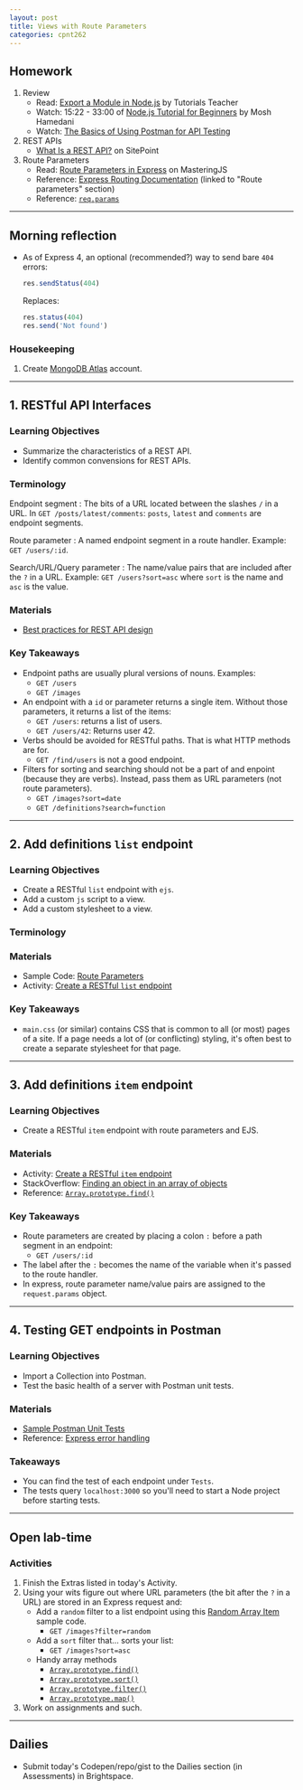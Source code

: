 ```yaml
---
layout: post
title: Views with Route Parameters
categories: cpnt262
---
```


## Homework
1. Review
    - Read: [Export a Module in Node.js](https://www.tutorialsteacher.com/nodejs/nodejs-module-exports) by Tutorials Teacher
    - Watch: 15:22 - 33:00 of [Node.js Tutorial for Beginners](https://www.youtube.com/watch?v=TlB_eWDSMt4&t=922s) by Mosh Hamedani
    - Watch: [The Basics of Using Postman for API Testing](https://youtu.be/t5n07Ybz7yI)
2. REST APIs
    - [What Is a REST API?](https://www.sitepoint.com/developers-rest-api/) on SitePoint
3. Route Parameters
    - Read: [Route Parameters in Express](https://masteringjs.io/tutorials/express/route-parameters) on MasteringJS
    - Reference: [Express Routing Documentation](https://expressjs.com/en/guide/routing.html#route-parameters) (linked to "Route parameters" section)
    - Reference: [`req.params`](https://expressjs.com/en/4x/api.html#req.params)

---

## Morning reflection
- As of Express 4, an optional (recommended?) way to send bare `404` errors:

    ```js
    res.sendStatus(404)
    ```

    Replaces:

    ```js
    res.status(404)
    res.send('Not found')
    ```

### Housekeeping
1. Create [MongoDB Atlas](https://www.mongodb.com/cloud/atlas) account.

---

## 1. RESTful API Interfaces
### Learning Objectives
- Summarize the characteristics of a REST API.
- Identify common convensions for REST APIs.

### Terminology
Endpoint segment
: The bits of a URL located between the slashes `/` in a URL. In `GET /posts/latest/comments`: `posts`, `latest` and `comments` are endpoint segments.

Route parameter
: A named endpoint segment in a route handler. Example: `GET /users/:id`.

Search/URL/Query parameter
: The name/value pairs that are included after the `?` in a URL. Example: `GET /users?sort=asc` where `sort` is the name and `asc` is the value.

### Materials
- [Best practices for REST API design](https://stackoverflow.blog/2020/03/02/best-practices-for-rest-api-design/)

### Key Takeaways
- Endpoint paths are usually plural versions of nouns. Examples:
  - `GET /users`
  - `GET /images`
- An endpoint with a `id` or parameter returns a single item. Without those parameters, it returns a list of the items:
  - `GET /users`: returns a list of users.
  - `GET /users/42`: Returns user 42.
- Verbs should be avoided for RESTful paths. That is what HTTP methods are for.
  - `GET /find/users` is not a good endpoint.
- Filters for sorting and searching should not be a part of and enpoint (because they are verbs). Instead, pass them as URL parameters (not route parameters).
  - `GET /images?sort=date`
  - `GET /definitions?search=function`

---

## 2. Add definitions `list` endpoint
### Learning Objectives
- Create a RESTful `list` endpoint with `ejs`.
- Add a custom `js` script to a view.
- Add a custom stylesheet to a view.

### Terminology
### Materials
- Sample Code: [Route Parameters](https://github.com/sait-wbdv/sample-code/tree/master/backend/express/route-params)
- Activity: [Create a RESTful `list` endpoint](https://github.com/sait-wbdv/sample-code/tree/master/backend/express/route-params/1-create-list-route)

### Key Takeaways
- `main.css` (or similar) contains CSS that is common to all (or most) pages of a site. If a page needs a lot of (or conflicting) styling, it's often best to create a separate stylesheet for that page.

---

## 3. Add definitions `item` endpoint
### Learning Objectives
- Create a RESTful `item` endpoint with route parameters and EJS.

### Materials
- Activity: [Create a RESTful `item` endpoint](https://github.com/sait-wbdv/sample-code/tree/master/backend/express/route-params/1-create-list-route)
- StackOverflow: [Finding an object in an array of objects](https://stackoverflow.com/questions/7364150/find-object-by-id-in-an-array-of-javascript-objects)
- Reference: [`Array.prototype.find()`](https://developer.mozilla.org/en-US/docs/Web/JavaScript/Reference/Global_Objects/Array/find)

### Key Takeaways
- Route parameters are created by placing a colon `:` before a path segment in an endpoint:
  - `GET /users/:id`
- The label after the `:` becomes the name of the variable when it's passed to the route handler.
- In express, route parameter name/value pairs are assigned to the `request.params` object.

---

## 4. Testing GET endpoints in Postman
### Learning Objectives
- Import a Collection into Postman.
- Test the basic health of a server with Postman unit tests.

### Materials
- [Sample Postman Unit Tests](https://github.com/sait-wbdv/sample-code/tree/master/tools/postman)
- Reference: [Express error handling](https://expressjs.com/en/guide/error-handling.html)

### Takeaways
- You can find the test of each endpoint under `Tests`.
- The tests query `localhost:3000` so you'll need to start a Node project before starting tests.

---

## Open lab-time
### Activities
1. Finish the Extras listed in today's Activity.
2. Using your wits figure out where URL parameters (the bit after the `?` in a URL) are stored in an Express request and:
    - Add a `random` filter to a list endpoint using this [Random Array Item](https://gist.github.com/acidtone/2a3cac26a229aa95685e5cf6344f2e4e) sample code.
        - `GET /images?filter=random`
    - Add a `sort` filter that... sorts your list:
        - `GET /images?sort=asc`
    - Handy array methods
        - [`Array.prototype.find()`](https://developer.mozilla.org/en-US/docs/Web/JavaScript/Reference/Global_Objects/Array/find)
        - [`Array.prototype.sort()`](https://developer.mozilla.org/en-US/docs/Web/JavaScript/Reference/Global_Objects/Array/sort)
        - [`Array.prototype.filter()`](https://developer.mozilla.org/en-US/docs/Web/JavaScript/Reference/Global_Objects/Array/filter)
        - [`Array.prototype.map()`](https://developer.mozilla.org/en-US/docs/Web/JavaScript/Reference/Global_Objects/Array/map)
3. Work on assignments and such.

---

## Dailies
- Submit today's Codepen/repo/gist to the Dailies section (in Assessments) in Brightspace.